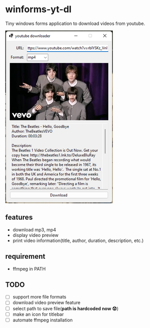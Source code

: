 ﻿winforms-yt-dl
==============
Tiny windows forms application to download videos from youtube.

![screenshot](imgs/screenshot.png)

features
--------
- download mp3, mp4
- display video preview
- print video information(title, author, duration, description, etc.)

requirement
-----------
- ffmpeg in PATH

TODO
----
- [ ] support more file formats
- [ ] download video preview feature
- [ ] select path to save file(**path is hardcoded now 😟**)
- [ ] make an icon for titlebar
- [ ] automate ffmpeg installation